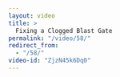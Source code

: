 ```yaml
---
layout: video
title: >
  Fixing a Clogged Blast Gate
permalink: "/video/58/"
redirect_from:
  - "/58/"
video-id: "ZjzN45k6Dq0"
---
```

